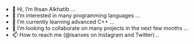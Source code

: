 - 👋 Hi, I’m Ihsan Alkhatib ...
- 👀 I’m interested in many programming languages ...
- 🌱 I’m currently learning advanced C++ ...
- 💞️ I’m looking to collaborate on many projects in the next few months ...
- 📫 How to reach me (@isanxes on Instagram and Twitter)...

<!---
isanxes/isanxes is a ✨ special ✨ repository because its `README.md` (this file) appears on your GitHub profile.
You can click the Preview link to take a look at your changes.
--->
